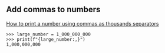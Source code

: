 ## Add commas to numbers
[How to print a number using commas as thousands separators](https://stackoverflow.com/a/10742904)
```
>>> large_number = 1_000_000_000
>>> print(f"{large_number:,}")
1,000,000,000
```
